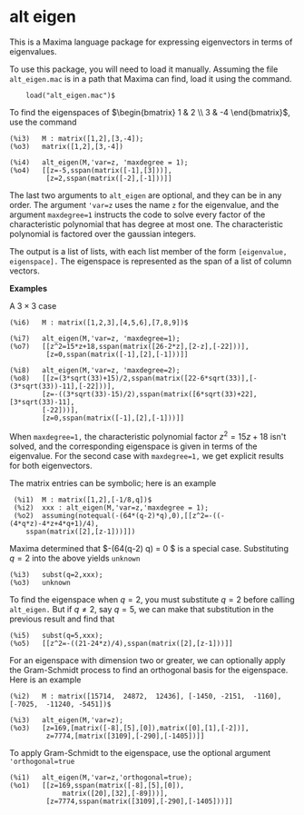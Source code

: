 # alt eigen

 This is a Maxima language package for expressing eigenvectors in terms of eigenvalues.

To use this package, you will need to load it manually. Assuming the file 
`alt_eigen.mac` is in a path that Maxima can find, load it using the command.
~~~
	load("alt_eigen.mac")$
~~~
To find the eigenspaces of $\begin{bmatrix} 1 & 2 \\ 3 & -4 \end{bmatrix}$, use
the command
~~~
(%i3)	M : matrix([1,2],[3,-4]);
(%o3)	matrix([1,2],[3,-4])

(%i4)	alt_eigen(M,'var=z, 'maxdegree = 1);
(%o4)	[[z=-5,sspan(matrix([-1],[3]))],
         [z=2,sspan(matrix([-2],[-1]))]]
~~~
The last two arguments to `alt_eigen` are optional, and they can be in any order.
The argument `'var=z` uses the name `z` for the eigenvalue, and the argument `maxdegree=1` instructs the code to solve every factor of the characteristic polynomial that has degree at most one. The characteristic polynomial is factored over
the gaussian integers.

The output is a list of lists, with each list member of the form `[eigenvalue, eigenspace].` The eigenspace is represented as the span of a list of column vectors.

__Examples__

A $3 \times 3$ case

~~~
(%i6)	M : matrix([1,2,3],[4,5,6],[7,8,9])$

(%i7)	alt_eigen(M,'var=z, 'maxdegree=1);
(%o7)	[[z^2=15*z+18,sspan(matrix([26-2*z],[2-z],[-22]))],
         [z=0,sspan(matrix([-1],[2],[-1]))]]

(%i8)	alt_eigen(M,'var=z, 'maxdegree=2);
(%o8)	[[z=(3*sqrt(33)+15)/2,sspan(matrix([22-6*sqrt(33)],[-(3*sqrt(33))-11],[-22]))],  
        [z=-((3*sqrt(33)-15)/2),sspan(matrix([6*sqrt(33)+22],[3*sqrt(33)-11],
		[-22]))],
		[z=0,sspan(matrix([-1],[2],[-1]))]]
~~~
 When `maxdegree=1,` the characteristic polynomial factor $z^2=15 z+18$ isn't solved, 
 and the corresponding eigenspace is given in terms of the eigenvalue. For the 
 second case with `maxdegree=1,` we get explicit results for both eigenvectors.

 The matrix entries can be symbolic; here is an example
~~~  
 (%i1)	M : matrix([1,2],[-1/8,q])$
 (%i2)	xxx : alt_eigen(M,'var=z,'maxdegree = 1);
 (%o2)	assuming(notequal(-(64*(q-2)*q),0),[[z^2=-((-(4*q*z)-4*z+4*q+1)/4),
    sspan(matrix([2],[z-1]))]])
 ~~~
 Maxima determined that $-(64(q-2) q) = 0 $ is a special case. Substituting $q=2$ 
 into the above yields `unknown`
 ~~~
(%i3)	subst(q=2,xxx);
(%o3)	unknown
 ~~~
 To find the eigenspace when $q=2$, you must substitute $q=2$ before calling `alt_eigen.` But if $q \neq 2$, say $q=5$, we can make that substitution in the previous result and find that 
 ~~~
(%i5)	subst(q=5,xxx);
(%o5)	[[z^2=-((21-24*z)/4),sspan(matrix([2],[z-1]))]]
 ~~~

For an eigenspace with dimension two or greater, we can optionally apply the
Gram-Schmidt process to find an orthogonal basis for the eigenspace. Here is
an example
~~~
(%i2)	M : matrix([15714,  24872,  12436], [-1450, -2151,  -1160],[-7025,  -11240, -5451])$

(%i3)	alt_eigen(M,'var=z);
(%o3)	[z=169,[matrix([-8],[5],[0]),matrix([0],[1],[-2])],
         z=7774,[matrix([3109],[-290],[-1405])]]
~~~
To apply Gram-Schmidt to the eigenspace, use the optional argument 
`'orthogonal=true`
~~~
(%i1)	alt_eigen(M,'var=z,'orthogonal=true);
(%o1)	[[z=169,sspan(matrix([-8],[5],[0]),
             matrix([20],[32],[-89]))],
		 [z=7774,sspan(matrix([3109],[-290],[-1405]))]]
~~~
